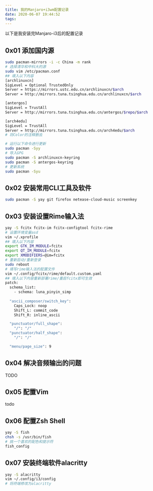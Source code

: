 ```yaml
---
title: 我的Manjaro+i3wm配置记录
date: 2020-06-07 19:44:52
tags:
---
```


以下是我安装完Manjaro-i3后的配置记录

## 0x01 添加国内源

``` bash
sudo pacman-mirrors -i -c China -m rank
# 选择清华和中科大的源
sudo vim /etc/pacman.conf
## 填入以下内容
[archlinuxcn]
SigLevel = Optional TrustedOnly
Server = https://mirrors.ustc.edu.cn/archlinuxcn/$arch
Server = http://mirrors.tuna.tsinghua.edu.cn/archlinuxcn/$arch

[antergos]
SigLevel = TrustAll
Server = http://mirrors.tuna.tsinghua.edu.cn/antergos/$repo/$arch

[arch4edu]
SigLevel = TrustAll
Server = http://mirrors.tuna.tsinghua.edu.cn/arch4edu/$arch
# 将Color的注释删去

# 运行以下命令进行更新
sudo pacman -Syy
# 导入GPG
sudo pacman -S archlinuxcn-keyring 
sudo pacman -S antergos-keyring
# 更新系统
sudo pacman -Syu
```

## 0x02 安装常用CLI工具及软件

``` bash
sudo pacman -S yay git firefox netease-cloud-music screenkey
```



## 0x03 安装设置Rime输入法

``` bash
yay -S fcitx fcitx-im fcitx-configtool fcitx-rime
# 设置环境变量asd
vim ~/.xprofile
## 填入以下内容
export GTK_IM_MODULE=fcitx
export QT_IM_MODULE=fcitx
export XMODIFIERS=@im=fcitx
# 重新启动/重新登录
sudo reboot
# 填写rime输入法的配置文件
vim ~/.config/fcitx/rime/default.custom.yaml
## 填入以下内容重新部署rime/重启fcitx即可生效
patch:
  schema_list:
    - schema: luna_pinyin_simp
    
  "ascii_composer/switch_key":
    Caps_Lock: noop
    Shift_L: commit_code 
    Shift_R: inline_ascii

  "punctuator/full_shape":
    "/": "/"
  "punctuator/half_shape":
    "/": "/"

  "menu/page_size": 9
```



## 0x04 解决音频输出的问题

TODO



## 0x05 配置Vim

todo

## 0x06 配置Zsh Shell

``` bash
yay -S fish
chsh -s /usr/bin/fish
# 挑一个喜欢的配色和提示符
fish_config 
```

## 0x07 安装终端软件alacritty

``` bash
yay -S alacritty
vim ~/.config/i3/config
# 将终端修改为alacritty
```




